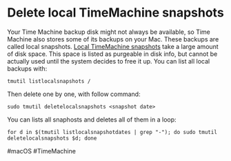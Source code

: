 # Delete local TimeMachine snapshots

Your Time Machine backup disk might not always be available, so Time Machine also stores
some of its backups on your Mac. These backups are called local snapshots. 
[Local TimeMachine snapshots](https://support.apple.com/en-us/HT204015)
take a large amount of disk space. This space is listed as
purgeable in disk info, but cannot be actually used until
the system decides to free it up. You can list all local backups with:

```shell
tmutil listlocalsnapshots /
```

Then delete one by one, with follow command:

```shell
sudo tmutil deletelocalsnapshots <snapshot date>
```

You can lists all snaphosts and deletes all of them in a loop:

```shell
for d in $(tmutil listlocalsnapshotdates | grep "-"); do sudo tmutil deletelocalsnapshots $d; done
```

#macOS  #TimeMachine